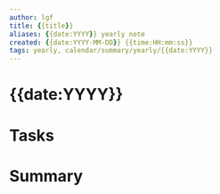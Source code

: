 ```yaml
---
author: lgf
title: {{title}}
aliases: {{date:YYYY}} yearly note
created: {{date:YYYY-MM-DD}} {{time:HH:mm:ss}}
tags: yearly, calendar/summary/yearly/{{date:YYYY}}
---
```

# {{date:YYYY}}

# Tasks


# Summary

